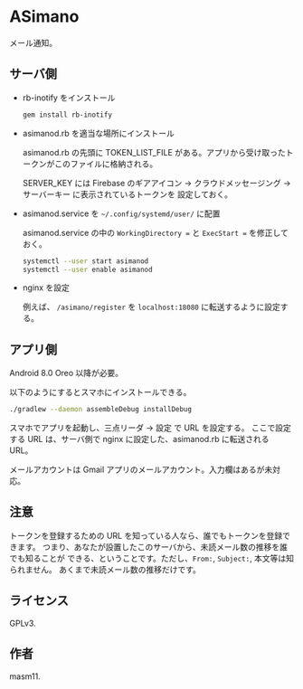 # ASimano

メール通知。

## サーバ側

- rb-inotify をインストール

  ```sh
  gem install rb-inotify
  ```

- asimanod.rb を適当な場所にインストール

  asimanod.rb の先頭に TOKEN_LIST_FILE がある。アプリから受け取ったトークンがこのファイルに格納される。
  
  SERVER_KEY には Firebase のギアアイコン → クラウドメッセージング → サーバーキー に表示されているトークンを
  設定しておく。

- asimanod.service を `~/.config/systemd/user/` に配置

  asimanod.service の中の `WorkingDirectory =` と `ExecStart =` を修正しておく。

  ```sh
  systemctl --user start asimanod
  systemctl --user enable asimanod
  ```

- nginx を設定

  例えば、 `/asimano/register` を `localhost:18080` に転送するように設定する。

## アプリ側

  Android 8.0 Oreo 以降が必要。

  以下のようにするとスマホにインストールできる。

  ```sh
  ./gradlew --daemon assembleDebug installDebug
  ```

  スマホでアプリを起動し、三点リーダ → 設定 で URL を設定する。
  ここで設定する URL は、サーバ側で nginx に設定した、asimanod.rb に転送される URL。

  メールアカウントは Gmail アプリのメールアカウント。入力欄はあるが未対応。

## 注意

トークンを登録するための URL を知っている人なら、誰でもトークンを登録できます。
つまり、あなたが設置したこのサーバから、未読メール数の推移を誰でも知ることが
できる、ということです。ただし、`From:`, `Subject:`, 本文等は知られません。
あくまで未読メール数の推移だけです。

## ライセンス

GPLv3.

## 作者

masm11.
